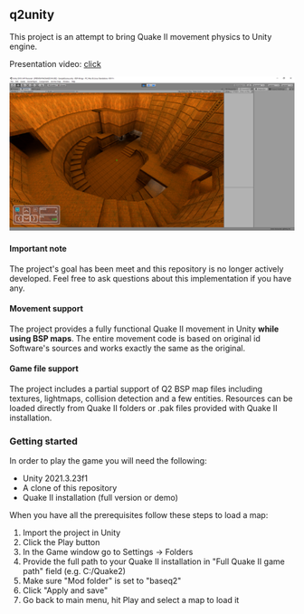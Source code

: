 ## q2unity
This project is an attempt to bring Quake II movement physics to Unity engine.

Presentation video: [click](https://www.youtube.com/watch?v=IuklKuGx-G8)

![screenshot](docs/img/screenshot.png)

#### Important note
The project's goal has been meet and this repository is no longer actively developed. Feel free to ask
questions about this implementation if you have any.

#### Movement support
The project provides a fully functional Quake II movement in Unity __while using BSP maps__.
The entire movement code is based on original id Software's sources and works exactly the same
as the original.

#### Game file support
The project includes a partial support of Q2 BSP map files including textures, lightmaps, collision detection and a few entities.
Resources can be loaded directly from Quake II folders or .pak files provided with Quake II installation.

### Getting started
In order to play the game you will need the following:
* Unity 2021.3.23f1
* A clone of this repository
* Quake II installation (full version or demo)

When you have all the prerequisites follow these steps to load a map:
1. Import the project in Unity
2. Click the Play button
3. In the Game window go to Settings -> Folders
4. Provide the full path to your Quake II installation in "Full Quake II game path" field (e.g. C:/Quake2)
5. Make sure "Mod folder" is set to "baseq2"
6. Click "Apply and save"
7. Go back to main menu, hit Play and select a map to load it